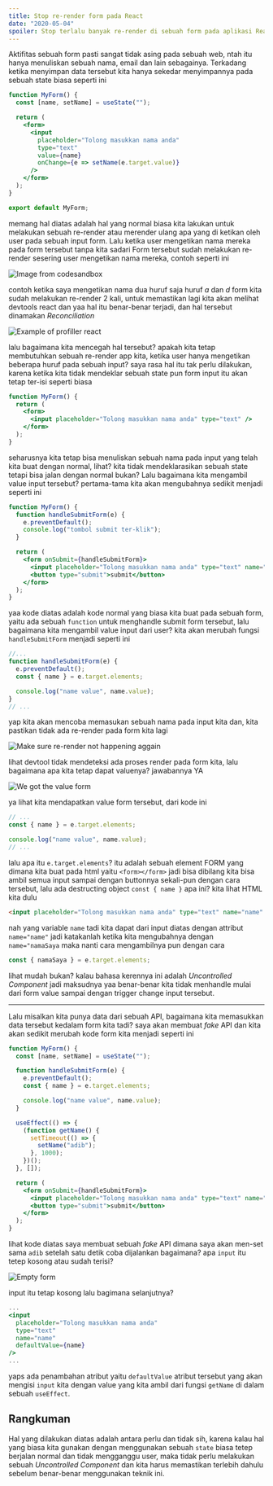 ```yaml
---
title: Stop re-render form pada React
date: "2020-05-04"
spoiler: Stop terlalu banyak re-render di sebuah form pada aplikasi React
---
```


Aktifitas sebuah form pasti sangat tidak asing pada sebuah web, ntah itu hanya menuliskan sebuah nama, email dan lain sebagainya. Terkadang ketika menyimpan data tersebut kita hanya sekedar menyimpannya pada sebuah state biasa seperti ini

```jsx
function MyForm() {
  const [name, setName] = useState("");

  return (
    <form>
      <input
        placeholder="Tolong masukkan nama anda"
        type="text"
        value={name}
        onChange={e => setName(e.target.value)}
      />
    </form>
  );
}

export default MyForm;
```

memang hal diatas adalah hal yang normal biasa kita lakukan untuk melakukan sebuah re-render atau merender ulang apa yang di ketikan oleh user pada sebuah input form. Lalu ketika user mengetikan nama mereka pada form tersebut tanpa kita sadari Form tersebut sudah melakukan re-render sesering user mengetikan nama mereka, contoh seperti ini

![Image from codesandbox](./image-one.png)

contoh ketika saya mengetikan nama dua huruf saja huruf _a_ dan _d_ form kita sudah melakukan re-render 2 kali, untuk memastikan lagi kita akan melihat devtools react dan yaa hal itu benar-benar terjadi, dan hal tersebut dinamakan _Reconciliation_

![Example of profiller react](./image-two.png)

lalu bagaimana kita mencegah hal tersebut? apakah kita tetap membutuhkan sebuah re-render app kita, ketika user hanya mengetikan beberapa huruf pada sebuah input? saya rasa hal itu tak perlu dilakukan, karena ketika kita tidak mendeklar sebuah state pun form input itu akan tetap ter-isi seperti biasa

```jsx
function MyForm() {
  return (
    <form>
      <input placeholder="Tolong masukkan nama anda" type="text" />
    </form>
  );
}
```

seharusnya kita tetap bisa menuliskan sebuah nama pada input yang telah kita buat dengan normal, lihat? kita tidak mendeklarasikan sebuah state tetapi bisa jalan dengan normal bukan? Lalu bagaimana kita mengambil value input tersebut? pertama-tama kita akan mengubahnya sedikit menjadi seperti ini

```jsx
function MyForm() {
  function handleSubmitForm(e) {
    e.preventDefault();
    console.log("tombol submit ter-klik");
  }

  return (
    <form onSubmit={handleSubmitForm}>
      <input placeholder="Tolong masukkan nama anda" type="text" name="name" />
      <button type="submit">submit</button>
    </form>
  );
}
```

yaa kode diatas adalah kode normal yang biasa kita buat pada sebuah form, yaitu ada sebuah `function` untuk menghandle submit form tersebut, lalu bagaimana kita mengambil value input dari user? kita akan merubah fungsi `handleSubmitForm` menjadi seperti ini

```jsx
//...
function handleSubmitForm(e) {
  e.preventDefault();
  const { name } = e.target.elements;

  console.log("name value", name.value);
}
// ...
```

yap kita akan mencoba memasukan sebuah nama pada input kita dan, kita pastikan tidak ada re-render pada form kita lagi

![Make sure re-render not happening aggain](./image-four.png)

lihat devtool tidak mendeteksi ada proses render pada form kita, lalu bagaimana apa kita tetap dapat valuenya? jawabannya YA

![We got the value form](./image-five.png)

ya lihat kita mendapatkan value form tersebut, dari kode ini

```jsx
// ...
const { name } = e.target.elements;

console.log("name value", name.value);
// ...
```

lalu apa itu `e.target.elements`? itu adalah sebuah element FORM yang dimana kita buat pada html yaitu `<form></form>` jadi bisa dibilang kita bisa ambil semua input sampai dengan buttonnya sekali-pun dengan cara tersebut, lalu ada destructing object `const { name }` apa ini? kita lihat HTML kita dulu

```html
<input placeholder="Tolong masukkan nama anda" type="text" name="name" />
```

nah yang variable `name` tadi kita dapat dari input diatas dengan attribut `name="name"` jadi katakanlah ketika kita mengubahnya dengan `name="namaSaya` maka nanti cara mengambilnya pun dengan cara

```js
const { namaSaya } = e.target.elements;
```

lihat mudah bukan? kalau bahasa kerennya ini adalah _Uncontrolled Component_ jadi maksudnya yaa benar-benar kita tidak menhandle mulai dari form value sampai dengan trigger change input tersebut.

---

Lalu misalkan kita punya data dari sebuah API, bagaimana kita memasukkan data tersebut kedalam form kita tadi? saya akan membuat _fake_ API dan kita akan sedikit merubah kode form kita menjadi seperti ini

```jsx
function MyForm() {
  const [name, setName] = useState("");

  function handleSubmitForm(e) {
    e.preventDefault();
    const { name } = e.target.elements;

    console.log("name value", name.value);
  }

  useEffect(() => {
    (function getName() {
      setTimeout(() => {
        setName("adib");
      }, 1000);
    })();
  }, []);

  return (
    <form onSubmit={handleSubmitForm}>
      <input placeholder="Tolong masukkan nama anda" type="text" name="name" />
      <button type="submit">submit</button>
    </form>
  );
}
```

lihat kode diatas saya membuat sebuah _fake_ API dimana saya akan men-set sama `adib` setelah satu detik coba dijalankan bagaimana? apa `input` itu tetep kosong atau sudah terisi?

![Empty form](./image-six.png)

input itu tetap kosong lalu bagimana selanjutnya?

```jsx
...
<input
  placeholder="Tolong masukkan nama anda"
  type="text"
  name="name"
  defaultValue={name}
/>
...
```

yaps ada penambahan atribut yaitu `defaultValue` atribut tersebut yang akan mengisi `input` kita dengan value yang kita ambil dari fungsi `getName` di dalam sebuah `useEffect`.

## Rangkuman

Hal yang dilakukan diatas adalah antara perlu dan tidak sih, karena kalau hal yang biasa kita gunakan dengan menggunakan sebuah `state` biasa tetep berjalan normal dan tidak mengganggu user, maka tidak perlu melakukan sebuah _Uncontrolled Component_ dan kita harus memastikan terlebih dahulu sebelum benar-benar menggunakan teknik ini.

